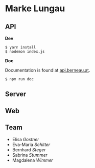 # Marke Lungau

## API

**Dev**
```
$ yarn install
$ nodemon index.js
```

**Doc**

Documentation is found at [api.berneau.at](http://api.berneau.at).
```
$ npm run doc
```



## Server




## Web




## Team
* Elisa *Gostner*
* Eva-Maria *Schitter*
* Bernhard *Steger*
* Sabrina *Stummer*
* Magdalena *Wimmer*
